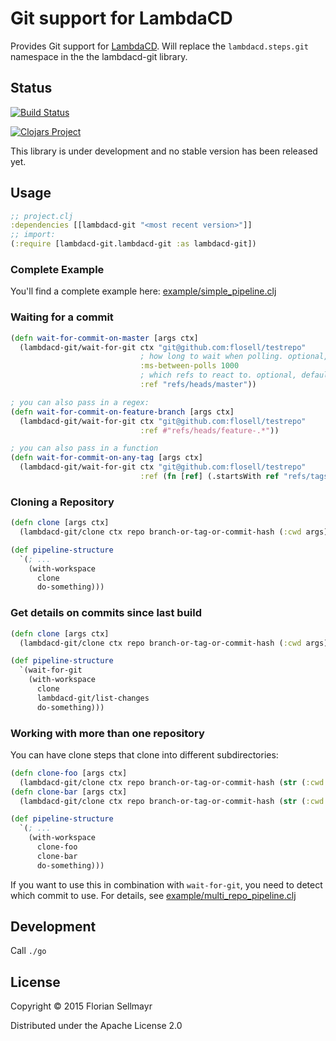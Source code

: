 # Git support for LambdaCD

Provides Git support for [LambdaCD](https://github.com/flosell/lambdacd).
Will replace the `lambdacd.steps.git` namespace in the the lambdacd-git library.

## Status

[![Build Status](https://travis-ci.org/flosell/lambdacd-git.svg)](https://travis-ci.org/flosell/lambdacd-git)

[![Clojars Project](http://clojars.org/lambdacd-git/latest-version.svg)](http://clojars.org/lambdacd-git)

This library is under development and no stable version has been released yet.

## Usage

```clojure
;; project.clj
:dependencies [[lambdacd-git "<most recent version>"]]
;; import:
(:require [lambdacd-git.lambdacd-git :as lambdacd-git])
```

### Complete Example

You'll find a complete example here: [example/simple_pipeline.clj](https://github.com/flosell/lambdacd-git/blob/master/example/lambdacd_git/example/simple_pipeline.clj)

### Waiting for a commit

```clojure
(defn wait-for-commit-on-master [args ctx]
  (lambdacd-git/wait-for-git ctx "git@github.com:flosell/testrepo"
                             ; how long to wait when polling. optional, defaults to 10000
                             :ms-between-polls 1000
                             ; which refs to react to. optional, defaults to refs/heads/master
                             :ref "refs/heads/master"))

; you can also pass in a regex:
(defn wait-for-commit-on-feature-branch [args ctx]
  (lambdacd-git/wait-for-git ctx "git@github.com:flosell/testrepo"
                             :ref #"refs/heads/feature-.*"))

; you can also pass in a function
(defn wait-for-commit-on-any-tag [args ctx]
  (lambdacd-git/wait-for-git ctx "git@github.com:flosell/testrepo"
                             :ref (fn [ref] (.startsWith ref "refs/tags/"))))
```

### Cloning a Repository

```clojure
(defn clone [args ctx]
  (lambdacd-git/clone ctx repo branch-or-tag-or-commit-hash (:cwd args)))

(def pipeline-structure
  `(; ...
    (with-workspace
      clone
      do-something)))
```

### Get details on commits since last build

```clojure
(defn clone [args ctx]
  (lambdacd-git/clone ctx repo branch-or-tag-or-commit-hash (:cwd args)))

(def pipeline-structure
  `(wait-for-git
    (with-workspace
      clone
      lambdacd-git/list-changes
      do-something)))
```

### Working with more than one repository

You can have clone steps that clone into different subdirectories: 

```clojure
(defn clone-foo [args ctx]
  (lambdacd-git/clone ctx repo branch-or-tag-or-commit-hash (str (:cwd args) "/" "foo")))
(defn clone-bar [args ctx]
  (lambdacd-git/clone ctx repo branch-or-tag-or-commit-hash (str (:cwd args) "/" "bar")))

(def pipeline-structure
  `(; ... 
    (with-workspace
      clone-foo
      clone-bar
      do-something)))
```

If you want to use this in combination with `wait-for-git`, you need to detect which commit to use. For details, see
[example/multi_repo_pipeline.clj](https://github.com/flosell/lambdacd-git/blob/master/example/lambdacd_git/example/multi_repo_pipeline.clj)


## Development

Call `./go`

## License

Copyright © 2015 Florian Sellmayr

Distributed under the Apache License 2.0
